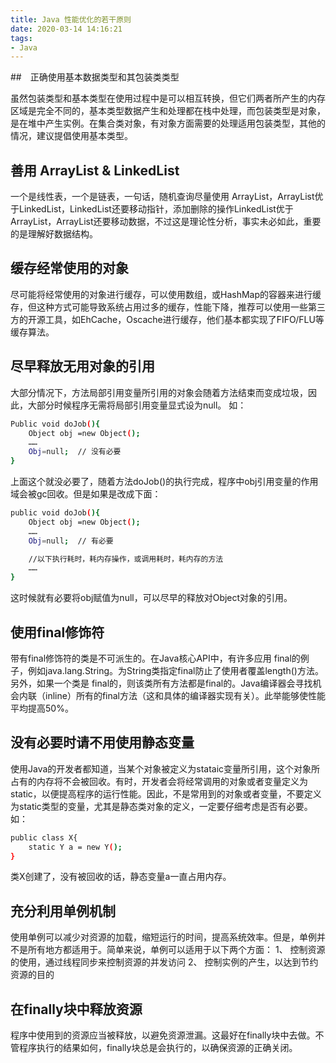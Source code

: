 ```yaml
---
title: Java 性能优化的若干原则
date: 2020-03-14 14:16:21
tags:
- Java
---
```


##　正确使用基本数据类型和其包装类类型

虽然包装类型和基本类型在使用过程中是可以相互转换，但它们两者所产生的内存区域是完全不同的，基本类型数据产生和处理都在栈中处理，而包装类型是对象，是在堆中产生实例。在集合类对象，有对象方面需要的处理适用包装类型，其他的情况，建议提倡使用基本类型。

## 善用 ArrayList & LinkedList

一个是线性表，一个是链表，一句话，随机查询尽量使用 ArrayList，ArrayList优于LinkedList，LinkedList还要移动指针，添加删除的操作LinkedList优于 ArrayList，ArrayList还要移动数据，不过这是理论性分析，事实未必如此，重要的是理解好数据结构。

## 缓存经常使用的对象

尽可能将经常使用的对象进行缓存，可以使用数组，或HashMap的容器来进行缓存，但这种方式可能导致系统占用过多的缓存，性能下降，推荐可以使用一些第三方的开源工具，如EhCache，Oscache进行缓存，他们基本都实现了FIFO/FLU等缓存算法。


## 尽早释放无用对象的引用

大部分情况下，方法局部引用变量所引用的对象会随着方法结束而变成垃圾，因此，大部分时候程序无需将局部引用变量显式设为null。
如：
``` bash
Public void doJob(){ 
	Object obj =new Object(); 
	……  
	Obj=null;  // 没有必要
}  
```
上面这个就没必要了，随着方法doJob()的执行完成，程序中obj引用变量的作用域会被gc回收。但是如果是改成下面：
``` bash
public void doJob(){ 
	Object obj =new Object(); 
	……  
	Obj=null;  // 有必要

	//以下执行耗时，耗内存操作，或调用耗时，耗内存的方法  
	……  
}  
```
这时候就有必要将obj赋值为null，可以尽早的释放对Object对象的引用。


## 使用final修饰符

带有final修饰符的类是不可派生的。在Java核心API中，有许多应用 final的例子，例如java.lang.String。为String类指定final防止了使用者覆盖length()方法。另外，如果一个类是 final的，则该类所有方法都是final的。Java编译器会寻找机会内联（inline）所有的final方法（这和具体的编译器实现有关）。此举能够使性能平均提高50%。

## 没有必要时请不用使用静态变量
使用Java的开发者都知道，当某个对象被定义为stataic变量所引用，这个对象所占有的内存将不会被回收。有时，开发者会将经常调用的对象或者变量定义为static，以便提高程序的运行性能。因此，不是常用到的对象或者变量，不要定义为static类型的变量，尤其是静态类对象的定义，一定要仔细考虑是否有必要。
如：
``` bash
public class X{   
    static Y a = new Y();   
}
```
类X创建了，没有被回收的话，静态变量a一直占用内存。

## 充分利用单例机制

使用单例可以减少对资源的加载，缩短运行的时间，提高系统效率。但是，单例并不是所有地方都适用于。简单来说，单例可以适用于以下两个方面：
1、 控制资源的使用，通过线程同步来控制资源的并发访问
2、 控制实例的产生，以达到节约资源的目的

## 在finally块中释放资源

程序中使用到的资源应当被释放，以避免资源泄漏。这最好在finally块中去做。不管程序执行的结果如何，finally块总是会执行的，以确保资源的正确关闭。